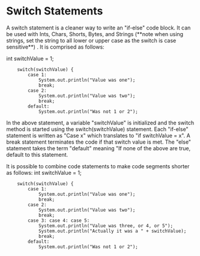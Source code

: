 <h1>Switch Statements</h1>
A switch statement is a cleaner way to write an "if-else" code block. It can be used with Ints, Chars, Shorts, Bytes, and Strings (**note when using strings, set the string to all lower or upper case as the switch is case sensitive**) . It is comprised as follows:

 int switchValue = 1;

        switch(switchValue) {
            case 1:
                System.out.println("Value was one");
                break;
            case 2:
                System.out.println("Value was two");
                break;
            default:
                System.out.println("Was not 1 or 2");
In the above statement, a variable "switchValue" is initialized and the switch method is started using the switch(switchValue) statement.
Each "if-else" statement is written as "Case x" which translates to "if switchValue = x". A break statement terminates the code if that switch value is met.
The "else" statement takes the term "default" meaning "If none of the above are true, default to this statement.

It is possible to combine code statements to make code segments shorter as follows:
int switchValue = 1;

        switch(switchValue) {
            case 1:
                System.out.println("Value was one");
                break;
            case 2:
                System.out.println("Value was two");
                break;
            case 3: case 4: case 5:
                System.out.println("Value was three, or 4, or 5");
                System.out.println("Actually it was a " + switchValue);
                break;
            default:
                System.out.println("Was not 1 or 2");

